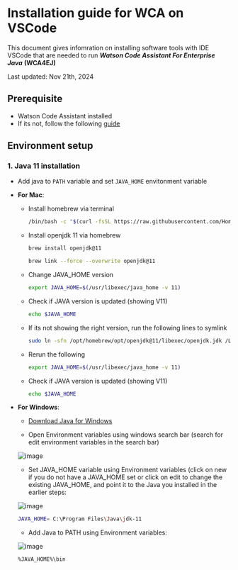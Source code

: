 # Installation guide for WCA on VSCode

This document gives infomration on installing software tools with IDE VSCode that are needed to run ***Watson Code Assistant For Enterprise Java*** **(WCA4EJ)**

Last updated: Nov 21th, 2024

## Prerequisite
- Watson Code Assistant installed
- If its not, follow the following [guide]()

## Environment setup 

### 1. Java 11 installation

- Add java to `PATH` variable and set `JAVA_HOME` envitonment variable
- **For Mac**:
  - Install homebrew via terminal
      ```bash
      /bin/bash -c "$(curl -fsSL https://raw.githubusercontent.com/Homebrew/install/HEAD/install.sh)"
      ```
  - Install openjdk 11 via homebrew
      ```bash
      brew install openjdk@11
      ```
      ```bash
      brew link --force --overwrite openjdk@11
      ```
  - Change JAVA_HOME version
      ```bash
      export JAVA_HOME=$(/usr/libexec/java_home -v 11)
      ```
  - Check if JAVA version is updated (showing V11)
      ```bash
      echo $JAVA_HOME
      ```
  - If its not showing the right version, run the following lines to symlink
      ```bash
      sudo ln -sfn /opt/homebrew/opt/openjdk@11/libexec/openjdk.jdk /Library/Java/JavaVirtualMachines/openjdk-11.jdk
      ```
  - Rerun the following
      ```bash
      export JAVA_HOME=$(/usr/libexec/java_home -v 11)
      ```
  - Check if JAVA version is updated (showing V11)
      ```bash
      echo $JAVA_HOME
      ```

- **For Windows**:
  - [Download Java for Windows](https://www.openlogic.com/openjdk-downloads?field_java_parent_version_target_id=406&field_operating_system_target_id=436&field_architecture_target_id=All&field_java_package_target_id=396)

  - Open Environment variables using windows search bar (search for edit environment variables in the search bar)
  
  ![image](https://github.com/user-attachments/assets/d0099fe2-72c1-4594-8b5f-8075f2d6bced)

  - Set JAVA_HOME variable using Environment variables (click on new if you do not have a JAVA_HOME set or click on edit to change the existing JAVA_HOME, and point it to the Java you installed in the earlier steps:
    
  ![image](https://github.com/user-attachments/assets/cbb009b7-159a-48d2-8bb6-c113968477b0)

    ```bash
    JAVA_HOME= C:\Program Files\Java\jdk-11
    ```
    
  - Add Java to PATH using Environment variables:
 
  ![image](https://github.com/user-attachments/assets/8925e501-5db6-449b-9ad4-eef44ea253cf)
 
    ```bash
    %JAVA_HOME%\bin
    ```

